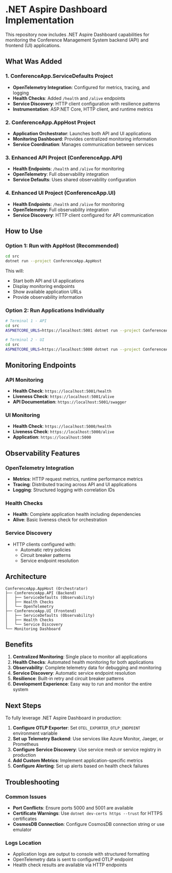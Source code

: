 # .NET Aspire Dashboard Implementation

This repository now includes .NET Aspire Dashboard capabilities for monitoring the Conference Management System backend (API) and frontend (UI) applications.

## What Was Added

### 1. ConferenceApp.ServiceDefaults Project
- **OpenTelemetry Integration**: Configured for metrics, tracing, and logging
- **Health Checks**: Added `/health` and `/alive` endpoints
- **Service Discovery**: HTTP client configuration with resilience patterns
- **Instrumentation**: ASP.NET Core, HTTP client, and runtime metrics

### 2. ConferenceApp.AppHost Project
- **Application Orchestrator**: Launches both API and UI applications
- **Monitoring Dashboard**: Provides centralized monitoring information
- **Service Coordination**: Manages communication between services

### 3. Enhanced API Project (ConferenceApp.API)
- **Health Endpoints**: `/health` and `/alive` for monitoring
- **OpenTelemetry**: Full observability integration
- **Service Defaults**: Uses shared observability configuration

### 4. Enhanced UI Project (ConferenceApp.UI)
- **Health Endpoints**: `/health` and `/alive` for monitoring
- **OpenTelemetry**: Full observability integration
- **Service Discovery**: HTTP client configured for API communication

## How to Use

### Option 1: Run with AppHost (Recommended)
```bash
cd src
dotnet run --project ConferenceApp.AppHost
```

This will:
- Start both API and UI applications
- Display monitoring endpoints
- Show available application URLs
- Provide observability information

### Option 2: Run Applications Individually
```bash
# Terminal 1 - API
cd src
ASPNETCORE_URLS=https://localhost:5001 dotnet run --project ConferenceApp.API

# Terminal 2 - UI  
cd src
ASPNETCORE_URLS=https://localhost:5000 dotnet run --project ConferenceApp.UI
```

## Monitoring Endpoints

### API Monitoring
- **Health Check**: `https://localhost:5001/health`
- **Liveness Check**: `https://localhost:5001/alive`
- **API Documentation**: `https://localhost:5001/swagger`

### UI Monitoring
- **Health Check**: `https://localhost:5000/health`
- **Liveness Check**: `https://localhost:5000/alive`
- **Application**: `https://localhost:5000`

## Observability Features

### OpenTelemetry Integration
- **Metrics**: HTTP request metrics, runtime performance metrics
- **Tracing**: Distributed tracing across API and UI applications
- **Logging**: Structured logging with correlation IDs

### Health Checks
- **Health**: Complete application health including dependencies
- **Alive**: Basic liveness check for orchestration

### Service Discovery
- HTTP clients configured with:
  - Automatic retry policies
  - Circuit breaker patterns
  - Service endpoint resolution

## Architecture

```
ConferenceApp.AppHost (Orchestrator)
├── ConferenceApp.API (Backend)
│   ├── ServiceDefaults (Observability)
│   ├── Health Checks
│   └── OpenTelemetry
├── ConferenceApp.UI (Frontend)
│   ├── ServiceDefaults (Observability)
│   ├── Health Checks
│   └── Service Discovery
└── Monitoring Dashboard
```

## Benefits

1. **Centralized Monitoring**: Single place to monitor all applications
2. **Health Checks**: Automated health monitoring for both applications
3. **Observability**: Complete telemetry data for debugging and monitoring
4. **Service Discovery**: Automatic service endpoint resolution
5. **Resilience**: Built-in retry and circuit breaker patterns
6. **Development Experience**: Easy way to run and monitor the entire system

## Next Steps

To fully leverage .NET Aspire Dashboard in production:

1. **Configure OTLP Exporter**: Set `OTEL_EXPORTER_OTLP_ENDPOINT` environment variable
2. **Set up Telemetry Backend**: Use services like Azure Monitor, Jaeger, or Prometheus
3. **Configure Service Discovery**: Use service mesh or service registry in production
4. **Add Custom Metrics**: Implement application-specific metrics
5. **Configure Alerting**: Set up alerts based on health check failures

## Troubleshooting

### Common Issues
- **Port Conflicts**: Ensure ports 5000 and 5001 are available
- **Certificate Warnings**: Use `dotnet dev-certs https --trust` for HTTPS certificates
- **CosmosDB Connection**: Configure CosmosDB connection string or use emulator

### Logs Location
- Application logs are output to console with structured formatting
- OpenTelemetry data is sent to configured OTLP endpoint
- Health check results are available via HTTP endpoints